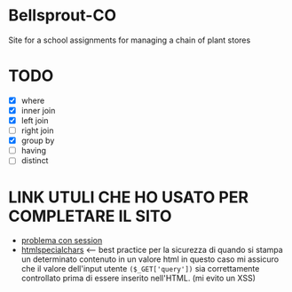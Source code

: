 # Bellsprout-CO
Site for a school assignments for managing a chain of plant stores

# TODO
- [x] where
- [x] inner join
- [x] left join
- [ ] right join
- [x] group by
- [ ] having
- [ ] distinct

# LINK UTULI CHE HO USATO PER COMPLETARE IL SITO
- [problema con session](https://stackoverflow.com/questions/4015729/what-is-php-session-start)
- [htmlspecialchars](https://www.php.net/manual/en/function.htmlspecialchars.php) <-- best practice per la sicurezza di quando si stampa un determinato contenuto in un valore html in questo caso mi assicuro che il valore dell'input utente ```($_GET['query'])``` sia correttamente controllato prima di essere inserito nell'HTML. (mi evito un XSS)